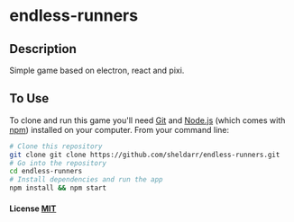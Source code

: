 # endless-runners

## Description

Simple game based on electron, react and pixi.

## To Use

To clone and run this game you'll need [Git](https://git-scm.com) and [Node.js](https://nodejs.org/en/download/) (which comes with [npm](http://npmjs.com)) installed on your computer. From your command line:

```bash
# Clone this repository
git clone git clone https://github.com/sheldarr/endless-runners.git
# Go into the repository
cd endless-runners
# Install dependencies and run the app
npm install && npm start
```

#### License [MIT](LICENSE.md)
